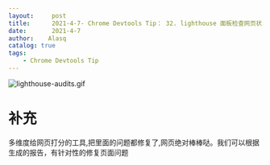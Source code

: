 ```yaml
---
layout:     post
title:      2021-4-7- Chrome Devtools Tip： 32. lighthouse 面板检查网页状态
date:       2021-4-7
author:    Alasq
catalog: true
tags:
    - Chrome Devtools Tip
---
```


![lighthouse-audits.gif](https://upload-images.jianshu.io/upload_images/8156292-369c984fe07235d6.gif?imageMogr2/auto-orient/strip)
# 补充
多维度给网页打分的工具,把里面的问题都修复了,网页绝对棒棒哒。我们可以根据生成的报告，有针对性的修复页面问题
